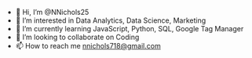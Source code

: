 - 👋 Hi, I’m @NNichols25
- 👀 I’m interested in Data Analytics, Data Science, Marketing
- 🌱 I’m currently learning JavaScript, Python, SQL, Google Tag Manager
- 💞️ I’m looking to collaborate on Coding
- 📫 How to reach me nnichols718@gmail.com

<!---
NNichols25/NNichols25 is a ✨ special ✨ repository because its `README.md` (this file) appears on your GitHub profile.
You can click the Preview link to take a look at your changes.
--->
